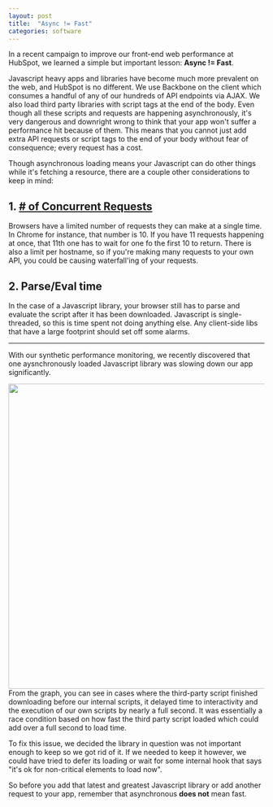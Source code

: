 ```yaml
---
layout: post
title:  "Async != Fast"
categories: software
---
```


In a recent campaign to improve our front-end web performance at HubSpot, we learned a simple but important lesson: __Async != Fast__.

Javascript heavy apps and libraries have become much more prevalent on the web, and HubSpot is no different. We use Backbone on the client which consumes a handful of any of our hundreds of API endpoints via AJAX. We also load third party libraries with script tags at the end of the body. Even though all these scripts and requests are happening asynchronously, it's very dangerous and downright wrong to think that your app won't suffer a performance hit because of them. This means that you cannot just add extra API requests or script tags to the end of your body without fear of consequence; every request has a cost.

Though asynchronous loading means your Javascript can do other things while it's fetching a resource, there are a couple other considerations to keep in mind:

## 1. [# of Concurrent Requests](http://www.browserscope.org/?category=network)

Browsers have a limited number of requests they can make at a single time. In Chrome for instance, that number is 10. If you have 11 requests happening at once, that 11th one has to wait for one fo the first 10 to return. There is also a limit per hostname, so if you're making many requests to your own API, you could be causing waterfall'ing of your requests.

## 2. Parse/Eval time

In the case of a Javascript library, your browser still has to parse and evaluate the script after it has been downloaded. Javascript is single-threaded, so this is time spent not doing anything else. Any client-side libs that have a large footprint should set off some alarms.

-----

With our synthetic performance monitoring, we recently discovered that one aysnchronously loaded Javascript library was slowing down our app significantly.

<a href="http://cdn2.hubspot.net/hub/319577/file-2180960427-jpg/load_time_3rd_party_lib.jpg"><img src='http://cdn2.hubspot.net/hub/319577/file-2180960427-jpg/load_time_3rd_party_lib.jpg' style='margin-top:10px;display:block;margin:auto;width:600px;'/></a> From the graph, you can see in cases where the third-party script finished downloading before our internal scripts, it delayed time to interactivity and the execution of our own scripts by nearly a full second. It was essentially a race condition based on how fast the third party script loaded which could add over a full second to load time.

To fix this issue, we decided the library in question was not important enough to keep so we got rid of it. If we needed to keep it however, we could have tried to defer its loading or wait for some internal hook that says "it's ok for non-critical elements to load now".

So before you add that latest and greatest Javascript library or add another request to your app, remember that asynchronous __does not__ mean fast.
